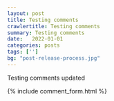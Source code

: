 ```yaml
---
layout: post
title: Testing comments
crawlertitle: Testing comments
summary: Testing comments
date:   2022-01-01
categories: posts
tags: ['']
bg: "post-release-process.jpg"
---
```


Testing comments updated

{% include comment_form.html %}

